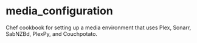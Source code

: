 # media_configuration
Chef cookbook for setting up a media environment that uses Plex, Sonarr, SabNZBd, PlexPy, and Couchpotato.
